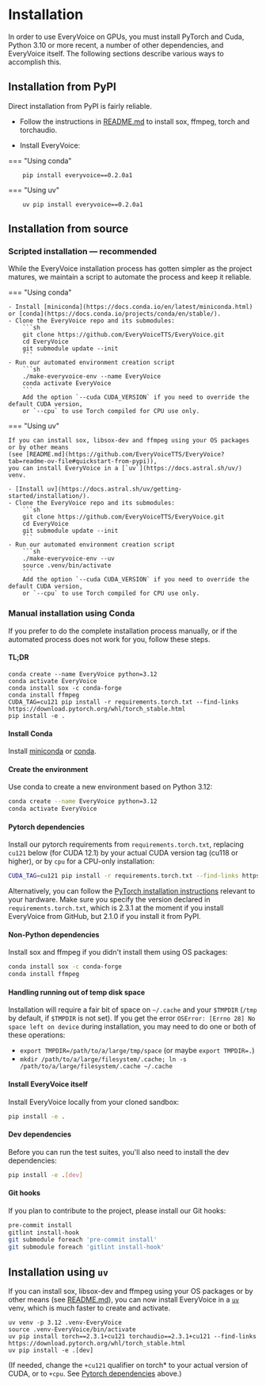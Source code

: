 # Installation

In order to use EveryVoice on GPUs, you must install PyTorch and Cuda, Python 3.10 or more recent, a number of other dependencies, and EveryVoice itself. The following sections describe various ways to accomplish this.

## Installation from PyPI

Direct installation from PyPI is fairly reliable.

 - Follow the instructions in [README.md](https://github.com/EveryVoiceTTS/EveryVoice?tab=readme-ov-file) to install sox, ffmpeg, torch and torchaudio.

 - Install EveryVoice:

=== "Using conda"

        pip install everyvoice==0.2.0a1

=== "Using uv"

        uv pip install everyvoice==0.2.0a1

## Installation from source

### Scripted installation &mdash; recommended

While the EveryVoice installation process has gotten simpler as the project matures,
we maintain a script to automate the process and keep it reliable.

=== "Using conda"

	- Install [miniconda](https://docs.conda.io/en/latest/miniconda.html) or [conda](https://docs.conda.io/projects/conda/en/stable/).
	- Clone the EveryVoice repo and its submodules:
		```sh
		git clone https://github.com/EveryVoiceTTS/EveryVoice.git
		cd EveryVoice
		git submodule update --init
		```
	- Run our automated environment creation script
		```sh
		./make-everyvoice-env --name EveryVoice
		conda activate EveryVoice
		```
		Add the option `--cuda CUDA_VERSION` if you need to override the default CUDA version,
		or `--cpu` to use Torch compiled for CPU use only.

=== "Using uv"

	If you can install sox, libsox-dev and ffmpeg using your OS packages or by other means
	(see [README.md](https://github.com/EveryVoiceTTS/EveryVoice?tab=readme-ov-file#quickstart-from-pypi)),
	you can install EveryVoice in a [`uv`](https://docs.astral.sh/uv/) venv.

    - [Install uv](https://docs.astral.sh/uv/getting-started/installation/).
	- Clone the EveryVoice repo and its submodules:
		```sh
		git clone https://github.com/EveryVoiceTTS/EveryVoice.git
		cd EveryVoice
		git submodule update --init
		```
	- Run our automated environment creation script
		```sh
		./make-everyvoice-env --uv
		source .venv/bin/activate
		```
		Add the option `--cuda CUDA_VERSION` if you need to override the default CUDA version,
	    or `--cpu` to use Torch compiled for CPU use only.

### Manual installation using Conda

If you prefer to do the complete installation process manually, or if the automated process does not work for you, follow these steps.

#### TL;DR

```
conda create --name EveryVoice python=3.12
conda activate EveryVoice
conda install sox -c conda-forge
conda install ffmpeg
CUDA_TAG=cu121 pip install -r requirements.torch.txt --find-links https://download.pytorch.org/whl/torch_stable.html
pip install -e .
```

#### Install Conda

Install [miniconda](https://docs.conda.io/en/latest/miniconda.html) or [conda](https://docs.conda.io/projects/conda/en/stable/).

#### Create the environment

Use conda to create a new environment based on Python 3.12:
```sh
conda create --name EveryVoice python=3.12
conda activate EveryVoice
```

#### Pytorch dependencies

Install our pytorch requirements from `requirements.torch.txt`, replacing `cu121` below (for
CUDA 12.1) by your actual CUDA version tag (cu118 or higher), or by `cpu` for a CPU-only installation:

```sh
CUDA_TAG=cu121 pip install -r requirements.torch.txt --find-links https://download.pytorch.org/whl/torch_stable.html
```

Alternatively, you can follow the [PyTorch installation instructions](https://pytorch.org/get-started/locally/) relevant to your hardware.
Make sure you specify the version declared in `requirements.torch.txt`, which is 2.3.1 at the moment
if you install EveryVoice from GitHub, but 2.1.0 if you install it from PyPI.

#### Non-Python dependencies

Install sox and ffmpeg if you didn't install them using OS packages:
```sh
conda install sox -c conda-forge
conda install ffmpeg
```

#### Handling running out of temp disk space

Installation will require a fair bit of space on `~/.cache` and your `$TMPDIR`
(`/tmp` by default, if `$TMPDIR` is not set).  If you get the error
`OSError: [Errno 28] No space left on device` during installation, you may need
to do one or both of these operations:
 - `export TMPDIR=/path/to/a/large/tmp/space` (or maybe `export TMPDIR=.`)
 - `mkdir /path/to/a/large/filesystem/.cache; ln -s /path/to/a/large/filesystem/.cache ~/.cache`

#### Install EveryVoice itself

Install EveryVoice locally from your cloned sandbox:

```sh
pip install -e .
```

#### Dev dependencies

Before you can run the test suites, you'll also need to install the dev dependencies:

```sh
pip install -e .[dev]
```

#### Git hooks

If you plan to contribute to the project, please install our Git hooks:

```sh
pre-commit install
gitlint install-hook
git submodule foreach 'pre-commit install'
git submodule foreach 'gitlint install-hook'
```

## Installation using `uv`

If you can install sox, libsox-dev and ffmpeg using your OS packages or by other means (see [README.md](https://github.com/EveryVoiceTTS/EveryVoice?tab=readme-ov-file#quickstart-from-pypi)),
you can now install EveryVoice in a [`uv`](https://docs.astral.sh/uv/) venv, which is much faster to create and activate.

```
uv venv -p 3.12 .venv-EveryVoice
source .venv-EveryVoice/bin/activate
uv pip install torch==2.3.1+cu121 torchaudio==2.3.1+cu121 --find-links https://download.pytorch.org/whl/torch_stable.html
uv pip install -e .[dev]
```

(If needed, change the `+cu121` qualifier on torch\* to your actual version of CUDA, or to `+cpu`.
See [Pytorch dependencies](#pytorch-dependencies) above.)

